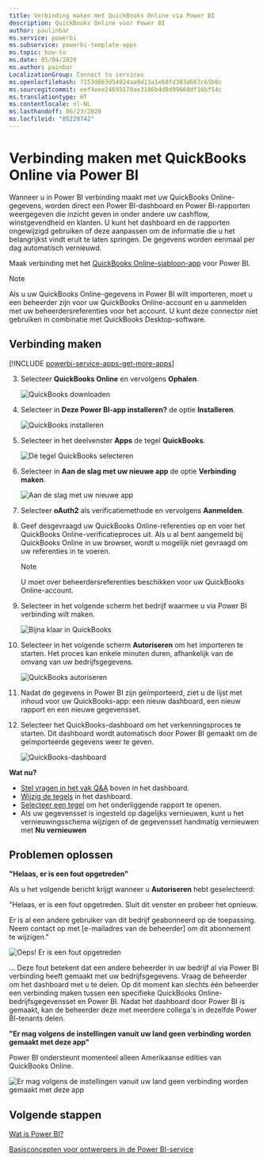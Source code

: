 ```yaml
---
title: Verbinding maken met QuickBooks Online via Power BI
description: QuickBooks Online voor Power BI
author: paulinbar
ms.service: powerbi
ms.subservice: powerbi-template-apps
ms.topic: how-to
ms.date: 05/04/2020
ms.author: painbar
LocalizationGroup: Connect to services
ms.openlocfilehash: 7153d663d54924aa9d13a1e60fd303d667c65b8c
ms.sourcegitcommit: eef4eee24695570ae3186b4d8d99660df16bf54c
ms.translationtype: HT
ms.contentlocale: nl-NL
ms.lasthandoff: 06/23/2020
ms.locfileid: "85229742"
---
```

# <a name="connect-to-quickbooks-online-with-power-bi"></a>Verbinding maken met QuickBooks Online via Power BI
Wanneer u in Power BI verbinding maakt met uw QuickBooks Online-gegevens, worden direct een Power BI-dashboard en Power BI-rapporten weergegeven die inzicht geven in onder andere uw cashflow, winstgevendheid en klanten. U kunt het dashboard en de rapporten ongewijzigd gebruiken of deze aanpassen om de informatie die u het belangrijkst vindt eruit te laten springen. De gegevens worden eenmaal per dag automatisch vernieuwd.

Maak verbinding met het [QuickBooks Online-sjabloon-app](https://dxt.powerbi.com/getdata/services/quickbooks-online) voor Power BI.

>[!NOTE]
>Als u uw QuickBooks Online-gegevens in Power BI wilt importeren, moet u een beheerder zijn voor uw QuickBooks Online-account en u aanmelden met uw beheerdersreferenties voor het account. U kunt deze connector niet gebruiken in combinatie met QuickBooks Desktop-software. 

## <a name="how-to-connect"></a>Verbinding maken

[!INCLUDE [powerbi-service-apps-get-more-apps](../includes/powerbi-service-apps-get-more-apps.md)]

3. Selecteer **QuickBooks Online** en vervolgens **Ophalen**.
   
   ![QuickBooks downloaden](media/service-connect-to-quickbooks-online/qbo.png)

4. Selecteer in **Deze Power BI-app installeren?** de optie **Installeren**.

    ![QuickBooks installeren](media/service-connect-to-quickbooks-online/power-bi-install-quickbooks.png)

4. Selecteer in het deelvenster **Apps** de tegel **QuickBooks**.

   ![De tegel QuickBooks selecteren](media/service-connect-to-quickbooks-online/power-bi-quickbooks-tile.png)

6. Selecteer in **Aan de slag met uw nieuwe app** de optie **Verbinding maken**.

    ![Aan de slag met uw nieuwe app](media/service-connect-to-zendesk/power-bi-new-app-connect-get-started.png)

4. Selecteer **oAuth2** als verificatiemethode en vervolgens **Aanmelden**. 
5. Geef desgevraagd uw QuickBooks Online-referenties op en voer het QuickBooks Online-verificatieproces uit. Als u al bent aangemeld bij QuickBooks Online in uw browser, wordt u mogelijk niet gevraagd om uw referenties in te voeren.
   >[!NOTE]
   >U moet over beheerdersreferenties beschikken voor uw QuickBooks Online-account.
6. Selecteer in het volgende scherm het bedrijf waarmee u via Power BI verbinding wilt maken.
   
   ![Bijna klaar in QuickBooks](media/service-connect-to-quickbooks-online/pbi_qbo_almost.png)

7. Selecteer in het volgende scherm **Autoriseren** om het importeren te starten. Het proces kan enkele minuten duren, afhankelijk van de omvang van uw bedrijfsgegevens. 
   
   ![QuickBooks autoriseren](media/service-connect-to-quickbooks-online/pbi_qbo_authorizesm.png)
   
8. Nadat de gegevens in Power BI zijn geïmporteerd, ziet u de lijst met inhoud voor uw QuickBooks-app: een nieuw dashboard, een nieuw rapport en een nieuwe gegevensset.
9. Selecteer het QuickBooks-dashboard om het verkenningsproces te starten. Dit dashboard wordt automatisch door Power BI gemaakt om de geïmporteerde gegevens weer te geven.

    ![QuickBooks-dashboard](media/service-connect-to-quickbooks-online/power-bi-connect-quickbooks-sample.png)

**Wat nu?**

* [Stel vragen in het vak Q&A](../consumer/end-user-q-and-a.md) boven in het dashboard.
* [Wijzig de tegels](../create-reports/service-dashboard-edit-tile.md) in het dashboard.
* [Selecteer een tegel](../consumer/end-user-tiles.md) om het onderliggende rapport te openen.
* Als uw gegevensset is ingesteld op dagelijks vernieuwen, kunt u het vernieuwingsschema wijzigen of de gegevensset handmatig vernieuwen met **Nu vernieuwen**

## <a name="troubleshooting"></a>Problemen oplossen
**"Helaas, er is een fout opgetreden"**

Als u het volgende bericht krijgt wanneer u **Autoriseren** hebt geselecteerd:

"Helaas, er is een fout opgetreden. Sluit dit venster en probeer het opnieuw.

Er is al een andere gebruiker van dit bedrijf geabonneerd op de toepassing. Neem contact op met [e-mailadres van de beheerder] om dit abonnement te wijzigen."

![Oeps! Er is een fout opgetreden](media/service-connect-to-quickbooks-online/pbi_qbo_oopssm.png)

... Deze fout betekent dat een andere beheerder in uw bedrijf al via Power BI verbinding heeft gemaakt met uw bedrijfsgegevens. Vraag de beheerder om het dashboard met u te delen. Op dit moment kan slechts één beheerder een verbinding maken tussen een specifieke QuickBooks Online-bedrijfsgegevensset en Power BI. Nadat het dashboard door Power BI is gemaakt, kan de beheerder deze met meerdere collega's in dezelfde Power BI-tenants delen.

**"Er mag volgens de instellingen vanuit uw land geen verbinding worden gemaakt met deze app"**

Power BI ondersteunt momenteel alleen Amerikaanse edities van QuickBooks Online. 

![Er mag volgens de instellingen vanuit uw land geen verbinding worden gemaakt met deze app](media/service-connect-to-quickbooks-online/pbi_qbo_countrynotsupported.png)

## <a name="next-steps"></a>Volgende stappen
[Wat is Power BI?](../fundamentals/power-bi-overview.md)

[Basisconcepten voor ontwerpers in de Power BI-service](../fundamentals/service-basic-concepts.md)
